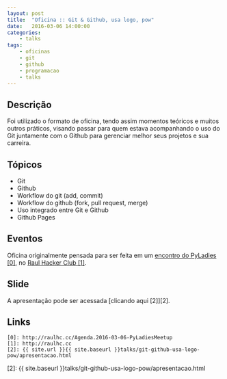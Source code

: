 ```yaml
---
layout: post
title:  "Oficina :: Git & Github, usa logo, pow"
date:   2016-03-06 14:00:00
categories:
    - talks
tags:
    - oficinas
    - git
    - github
    - programacao
    - talks
---
```


## Descrição

Foi utilizado o formato de oficina, tendo assim momentos teóricos e muitos outros práticos, visando passar para quem estava acompanhando o uso do Git juntamente com o Github para gerenciar melhor seus projetos e sua carreira.

## Tópicos

* Git
* Github
* Workflow do git (add, commit)
* Workflow do github (fork, pull request, merge)
* Uso integrado entre Git e Github
* Github Pages

## Eventos

Oficina originalmente pensada para ser feita em um [encontro do PyLadies \[0\]][0], no [Raul Hacker Club \[1\]][1].

## Slide

A apresentação pode ser acessada [clicando aqui \[2\]][2].

## Links

~~~
[0]: http://raulhc.cc/Agenda.2016-03-06-PyLadiesMeetup
[1]: http://raulhc.cc
[2]: {{ site.url }}{{ site.baseurl }}talks/git-github-usa-logo-pow/apresentacao.html
~~~

[0]: http://raulhc.cc/Agenda.2016-03-06-PyLadiesMeetup
[1]: http://raulhc.cc
[2]: {{ site.baseurl }}talks/git-github-usa-logo-pow/apresentacao.html
